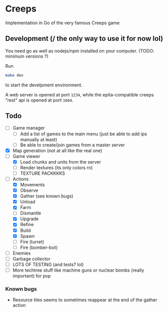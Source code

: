# Creeps

Implementation in Go of the very famous Creeps game

## Development (/ the only way to use it for now lol)

You need go as well as nodejs/npm installed on your computer.
(TODO: minimum versions ?)

Run
```bash
make dev
```
to start the develpment environment.

A web server is opened at port `1234`, while the epita-compatible creeps
"rest" api is opened at port `1664`.

## Todo

- [ ] Game manager
	- [ ] Add a list of games to the main menu (just be able to add ips manually at least)
	- [ ] Be able to create/join games from a master server
- [x] Map generation (not at all like the real one)
- [ ] Game viewer
	- [x] Load chunks and units from the server
	- [ ] Render textures (its only colors rn)
	- [ ] TEXTURE PACKKKKS
- [ ] Actions
	- [x] Movements
	- [x] Observe
	- [x] Gather (see known bugs)
	- [x] Unload
	- [x] Farm
	- [ ] Dismantle
	- [x] Upgrade
	- [x] Refine
	- [x] Build
	- [x] Spawn
	- [ ] Fire (turret)
	- [ ] Fire (bomber-bot)
- [ ] Enemies
- [ ] Garbage collector
- [ ] LOTS OF TESTING (and tests? lol)
- [ ] More techtree stuff like machine guns or nuclear bombs (really important) for pvp

### Known bugs

- Resource tiles seems to sometimes reappear at the end of the gather action
